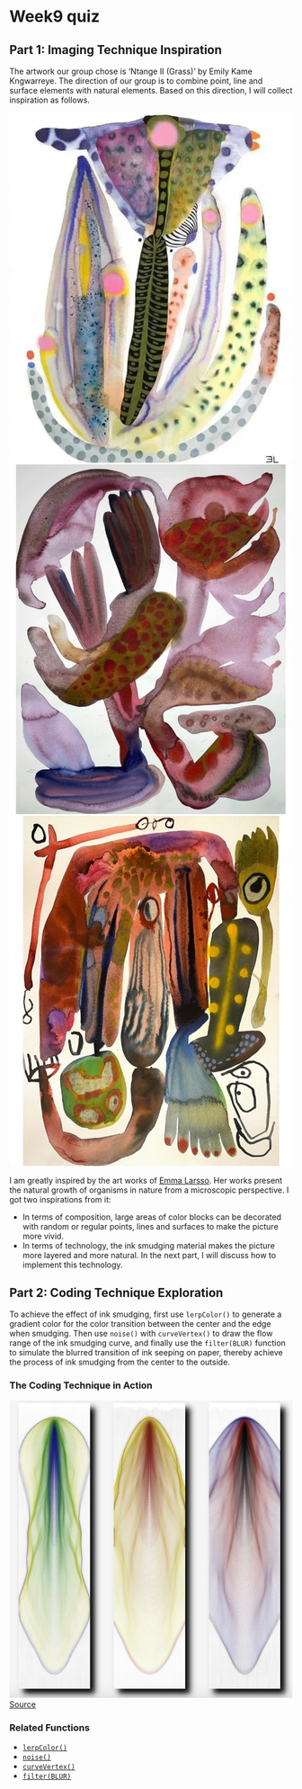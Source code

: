 # Week9 quiz

## Part 1: Imaging Technique Inspiration

The artwork our group chose is ‘Ntange II (Grass)’ by Emily Kame Kngwarreye. The direction of our group is to combine point, line and surface elements with natural elements. Based on this direction, I will collect inspiration as follows.

![Emma Larsson1](readmeImages/reference1.jpg)  
![Emma Larsson2](readmeImages/reference2.jpg)  
![Emma Larsson3](readmeImages/reference3.jpg)

I am greatly inspired by the art works of [Emma Larsso](https://www.hugoandmarie.com/artists/emma-larsson/). Her works present the natural growth of organisms in nature from a microscopic perspective. I got two inspirations from it:

- In terms of composition, large areas of color blocks can be decorated with random or regular points, lines and surfaces to make the picture more vivid.  
- In terms of technology, the ink smudging material makes the picture more layered and more natural. In the next part, I will discuss how to implement this technology.

## Part 2: Coding Technique Exploration

To achieve the effect of ink smudging, first use `lerpColor()` to generate a gradient color for the color transition between the center and the edge when smudging. Then use `noise()` with `curveVertex()` to draw the flow range of the ink smudging curve, and finally use the `filter(BLUR)` function to simulate the blurred transition of ink seeping on paper, thereby achieve the process of ink smudging from the center to the outside.

### The Coding Technique in Action

![the coding technique in action](readmeImages/final.png)  
[Source](https://openprocessing.org/sketch/2613929)

### Related Functions

- [`lerpColor()`](https://p5js.org/reference/p5/lerpColor/)  
- [`noise()`](https://p5js.org/reference/p5/noise/)  
- [`curveVertex()`](https://p5js.org/reference/p5/curveVertex/)  
- [`filter(BLUR)`](https://p5js.org/reference/p5/filter/)
